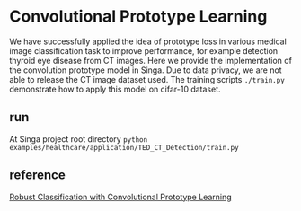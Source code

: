# Convolutional Prototype Learning

We have successfully applied the idea of prototype loss in various medical image classification task to improve performance, for example detection thyroid eye disease from CT images. Here we provide the implementation of the convolution prototype model in Singa. Due to data privacy, we are not able to release the CT image dataset used. The training scripts `./train.py` demonstrate how to apply this model on cifar-10 dataset.

## run

At Singa project root directory `python examples/healthcare/application/TED_CT_Detection/train.py`

## reference

[Robust Classification with Convolutional Prototype Learning](https://arxiv.org/abs/1805.03438)
